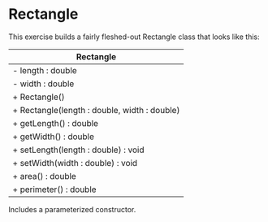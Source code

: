 # Rectangle

This exercise builds a fairly fleshed-out Rectangle class that looks like this:

| **Rectangle** |
| ------------------ |
| - length : double |
| - width : double  |
| + Rectangle()     |
| + Rectangle(length : double, width : double) |
| + getLength() : double |
| + getWidth() : double |
| + setLength(length : double) : void |
| + setWidth(width : double) : void |
| + area() : double |
| + perimeter() : double |

Includes a parameterized constructor.